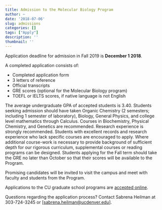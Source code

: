 ```yaml
---
title: Admission to the Molecular Biology Program
author: ~
date: '2018-07-06'
slug: admissions
categories: []
tags: ["Apply"]
description: ''
thumbnail: ''
---
```


Application deadline for admission in Fall 2019 is **December 1 2018**.

A completed application consists of:

- Completed application form
- 3 letters of reference
- Official transcripts
- GRE scores (optional for the Molecular Biology program)
- TOEFL or IELTS scores, if native language is not English

 The average undergraduate GPA of accepted students is 3.40. Students seeking admission should have taken Organic Chemistry (2 semesters; including 1 semester of laboratory), Biology, General Physics, and college level mathematics through Calculus. Courses in Biochemistry, Physical Chemistry, and Genetics are recommended. Research experience is strongly recommended. Students with excellent records and research experience who lack specific courses are encouraged to apply. Where additional course-work is necessary to provide background of sufficient depth for our rigorous curriculum, supplemental courses or reading programs can be designed. Students applying for the Fall term should take the GRE no later than October so that their scores will be available to the Program.

Promising candidates will be invited to visit the campus and meet with faculty and students from the Program.

Applications to the CU graduate school programs are [accepted online](http://www.ucdenver.edu/academics/colleges/Graduate-School/prospective/Pages/apply.aspx).

Questions regarding the application process? Contact Sabrena Heilman at 303-724-3245 or [sabrena.heilman@ucdenver.edu].
